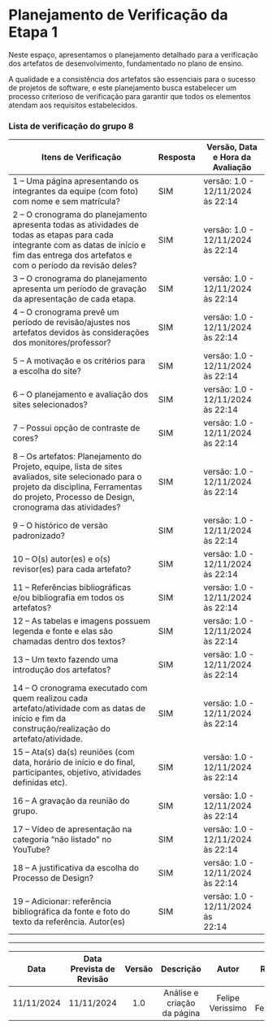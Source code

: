 # Planejamento de Verificação da Etapa 1

Neste espaço, apresentamos o planejamento detalhado para a verificação dos artefatos de desenvolvimento, fundamentado no plano de ensino. 

A qualidade e a consistência dos artefatos são essenciais para o sucesso de projetos de software, e este planejamento busca estabelecer um processo criterioso de verificação para garantir que todos os elementos atendam aos requisitos estabelecidos.

### Lista de verificação do grupo 8

| Itens de Verificação                                                                                                         | Resposta | Versão, Data e Hora da Avaliação            |
|------------------------------------------------------------------------------------------------------------------------------|----------|----------------------------------------------|
| 1 – Uma página apresentando os integrantes da equipe (com foto) com nome e sem matrícula?                                    | SIM      | versão: 1.0 - 12/11/2024 às 22:14           |
| 2 – O cronograma do planejamento apresenta todas as atividades de todas as etapas para cada integrante com as datas de início e fim das entrega dos artefatos e com o período da revisão deles? | SIM | versão: 1.0 - 12/11/2024 às 22:14           |
| 3 – O cronograma do planejamento apresenta um período de gravação da apresentação de cada etapa.                             | SIM      | versão: 1.0 - 12/11/2024 às 22:14           |
| 4 – O cronograma prevê um período de revisão/ajustes nos artefatos devidos às considerações dos monitores/professor?         | SIM      | versão: 1.0 - 12/11/2024 às 22:14           |
| 5 – A motivação e os critérios para a escolha do site?                                                                       | SIM      | versão: 1.0 - 12/11/2024 às 22:14           |
| 6 – O planejamento e avaliação dos sites selecionados?                                                                       | SIM      | versão: 1.0 - 12/11/2024 às 22:14           |
| 7 – Possui opção de contraste de cores?                                                                                      | SIM      | versão: 1.0 - 12/11/2024 às 22:14           |
| 8 – Os artefatos: Planejamento do Projeto, equipe, lista de sites avaliados, site selecionado para o projeto da disciplina, Ferramentas do projeto, Processo de Design, cronograma das atividades? | SIM | versão: 1.0 - 12/11/2024 às 22:14           |
| 9 – O histórico de versão padronizado?                                                                                       | SIM      | versão: 1.0 - 12/11/2024 às 22:14           |
| 10 – O(s) autor(es) e o(s) revisor(es) para cada artefato?                                                                   | SIM      | versão: 1.0 - 12/11/2024 às 22:14           |
| 11 – Referências bibliográficas e/ou bibliografia em todos os artefatos?                                                     | SIM      | versão: 1.0 - 12/11/2024 às 22:14           |
| 12 – As tabelas e imagens possuem legenda e fonte e elas são chamadas dentro dos textos?                                     | SIM      | versão: 1.0 - 12/11/2024 às 22:14           |
| 13 – Um texto fazendo uma introdução dos artefatos?                                                                          | SIM      | versão: 1.0 - 12/11/2024 às 22:14           |
| 14 – O cronograma executado com quem realizou cada artefato/atividade com as datas de início e fim da construção/realização do artefato/atividade. | SIM | versão: 1.0 - 12/11/2024 às 22:14           |
| 15 – Ata(s) da(s) reuniões (com data, horário de início e do final, participantes, objetivo, atividades definidas etc).      | SIM      | versão: 1.0 - 12/11/2024 às 22:14           |
| 16 – A gravação da reunião do grupo.                                                                                         | SIM      | versão: 1.0 - 12/11/2024 às 22:14           |
| 17 – Vídeo de apresentação na categoria “não listado” no YouTube?                                                            | SIM      | versão: 1.0 - 12/11/2024 às 22:14           |
| 18 – A justificativa da escolha do Processo de Design?                                                                       | SIM      | versão: 1.0 - 12/11/2024 às 22:14           |
| 19 – Adicionar: referência bibliográfica da fonte e foto do texto da referência. Autor(es)                                   | SIM      | versão: 1.0 - 12/11/2024 às 22:14           |

---

|    Data    | Data Prevista de Revisão | Versão |               Descrição                |      Autor      |    Revisor    |
| :--------: | :----------------------: | :----: | :------------------------------------: | :-------------: | :-----------: |
| 11/11/2024 |        11/11/2024        |  1.0   |      Análise e criação da página      | Felipe Verissimo | Breno Fernandes |